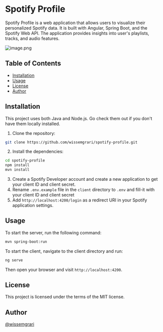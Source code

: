 # Spotify Profile

Spotify Profile is a web application that allows users to visualize their personalized Spotify data. It is built with Angular, Spring Boot, and the Spotify Web API. The application provides insights into user's playlists, tracks, and audio features.

![image.png](https://res.cloudinary.com/dcyl5hb7c/image/upload/v1713131720/ewussv41i1pddshb892i.png)

## Table of Contents
- [Installation](#installation)
- [Usage](#usage)
- [License](#license)
- [Author](#author)

## Installation
This project uses both Java and Node.js. Go check them out if you don't have them locally installed.

1. Clone the repository:
```bash
git clone https://github.com/wissemgrari/spotify-profile.git
```
2. Install the dependencies:
```bash
cd spotify-profile
npm install
mvn install
```
3. Create a Spotify Developer account and create a new application to get your client ID and client secret.
4. Rename `.env.example` file in the `client` directory to `.env` and fill-it with your client ID and client secret
5. Add `http://localhost:4200/login` as a redirect URI in your Spotify application settings.

## Usage
To start the server, run the following command:
```bash
mvn spring-boot:run
```
To start the client, navigate to the client directory and run:
```bash
ng serve
```
Then open your browser and visit `http://localhost:4200`.

## License
This project is licensed under the terms of the MIT license.

## Author
[@wissemgrari](https://www.github.com/wissemgrari)